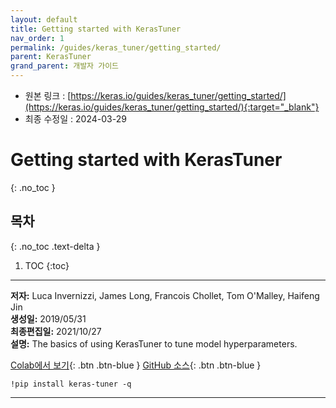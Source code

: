 ```yaml
---
layout: default
title: Getting started with KerasTuner
nav_order: 1
permalink: /guides/keras_tuner/getting_started/
parent: KerasTuner
grand_parent: 개발자 가이드
---
```


* 원본 링크 : [https://keras.io/guides/keras_tuner/getting_started/](https://keras.io/guides/keras_tuner/getting_started/){:target="_blank"}
* 최종 수정일 : 2024-03-29

# Getting started with KerasTuner
{: .no_toc }

## 목차
{: .no_toc .text-delta }

1. TOC
{:toc}

---

**저자:** Luca Invernizzi, James Long, Francois Chollet, Tom O'Malley, Haifeng Jin  
**생성일:** 2019/05/31  
**최종편집일:** 2021/10/27  
**설명:** The basics of using KerasTuner to tune model hyperparameters.

[Colab에서 보기](https://colab.research.google.com/github/keras-team/keras-io/blob/master/guides/ipynb/keras_tuner/getting_started.ipynb){: .btn .btn-blue }
[GitHub 소스](https://github.com/keras-team/keras-io/blob/master/guides/keras_tuner/getting_started.py){: .btn .btn-blue }

```shell
!pip install keras-tuner -q
```

----
